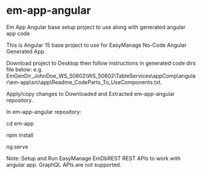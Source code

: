 # em-app-angular
Em App Angular base setup project to use along with generated angular app code

This is Angular 15 base project to use for EasyManage No-Code Angular Generated App.

Download project to Desktop then follow instructions in generated code dirs file below:
e.g.
EmGenDir_JohnDoe_WS_50602\WS_50602\TableServices\appComp\angular\em-app\src\app\Readme_CodeParts_To_UseComponents.txt.

Apply/copy changes to Downloaded and Extracted em-app-angular repository.

In em-app-angular repository:

cd em-app

npm install

ng serve

Note: Setup and Run EasyManage EmDbREST REST APIs to work with angular app. GraphQL APIs are not supported.
